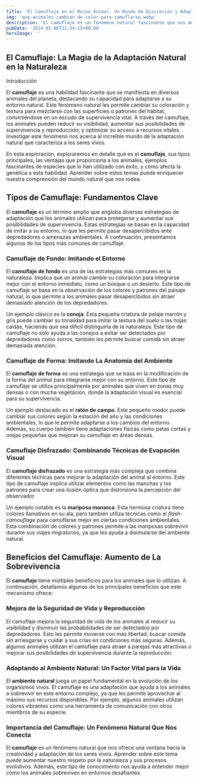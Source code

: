 ```yaml
---
title: 'El Camuflaje en el Reino Animal: Un Mundo de Discreción y Adaptación - Camuflaje Militar'
img: 'que-animales-cambian-de-color-para-camuflarse.webp'
description: 'El camuflaje es un fenómeno natural fascinante que nos muestra la increíble capacidad de adaptación de los animales a su entorno. Esta habilidad, presente en'
pubDate: '2024-01-06T21:34:15+00:00'
heroImage: ''
---
```

    
  ## El Camuflaje: La Magia de la Adaptación Natural en la Naturaleza

Introducción

El **camuflaje** es una habilidad fascinante que se manifiesta en diversos animales del planeta, destacando su capacidad para adaptarse a su entorno natural. Este fenómeno natural les permite cambiar su coloración y textura para mezclarse con las superficies o patrones del hábitat, convirtiéndose en un escudo de supervivencia vital. A través del camuflaje, los animales pueden reducir su visibilidad, aumentar sus posibilidades de supervivencia y reproducción, y optimizar su acceso a recursos vitales. Investigar este fenómeno nos acerca al increíble mundo de la adaptación natural que caracteriza a los seres vivos.

En esta exploración, exploraremos en detalle qué es el **camuflaje**, sus tipos principales, las ventajas que proporciona a los animales, ejemplos fascinantes de especies que lo han utilizado con éxito, y cómo afecta la genética a esta habilidad. Aprender sobre estos temas puede enriquecer nuestra comprensión del mundo natural que nos rodea.

## Tipos de Camuflaje: Fundamentos Clave

El **camuflaje** es un término amplio que engloba diversas estrategias de adaptación que los animales utilizan para protegerse y aumentar sus posibilidades de supervivencia. Estas estrategias se basan en la capacidad de imitar a su entorno, lo que les permite pasar desapercibidos ante depredadores o amenazas ambientales. A continuación, presentamos algunos de los tipos más comunes de camuflaje:

### Camuflaje de Fondo: Imitando el Entorno

El **camuflaje de fondo** es una de las estrategias más comunes en la naturaleza. Implica que un animal cambie su coloración para integrarse mejor con el entorno inmediato, como un bosque o un desierto. Este tipo de camuflaje se basa en la observación de los colores y patrones del paisaje natural, lo que permite a los animales pasar desapercibidos sin atraer demasiado atención de los depredadores.

Un ejemplo clásico es la **coneja**. Esta pequeña criatura de pelaje marrón y gris puede cambiar su tonalidad para imitar la textura del suelo o las hojas caídas, haciendo que sea difícil distinguirla de la naturaleza. Este tipo de camuflaje no solo ayuda a las conejos a evitar ser detectados por depredadores como zorros, también les permite buscar comida sin atraer demasiada atención.

### Camuflaje de Forma: Imitando La Anatomía del Ambiente

El **camuflaje de forma** es una estrategia que se basa en la modificación de la forma del animal para integrarse mejor con su entorno. Este tipo de camuflaje se utiliza principalmente por animales que viven en zonas muy densas o con mucha vegetación, donde la adaptación visual es esencial para su supervivencia.

Un ejemplo destacado es el **ratón de campo**. Este pequeño roedor puede cambiar sus colores según la estación del año y las condiciones ambientales, lo que le permite adaptarse a los cambios del entorno. Además, su cuerpo también tiene adaptaciones físicas como patas cortas y orejas pequeñas que mejoran su camuflaje en áreas densas.

### Camuflaje Disfrazado: Combinando Técnicas de Evapación Visual

El **camuflaje disfrazado** es una estrategia más compleja que combina diferentes técnicas para mejorar la adaptación del animal al entorno. Este tipo de camuflaje implica utilizar elementos como las manchas y los patrones para crear una ilusión óptica que distorsiona la percepción del observador.

Un ejemplo notable es la **mariposa monarca**. Esta hermosa criatura tiene colores llamativos en su ala, pero también utiliza técnicas como el *flash-camouflage* para camuflarse mejor en ciertas condiciones ambientales. Esta combinación de colores y patrones permite a las mariposas sobrevivir durante sus viajes migratorios, ya que les ayuda a disimularse del ambiente natural.

## Beneficios del Camuflaje: Aumento de La Sobrevivencia

El **camuflaje** tiene múltiples beneficios para los animales que lo utilizan. A continuación, detallamos algunos de los principales beneficios que este mecanismo ofrece:

### Mejora de la Seguridad de Vida y Reproducción

El camuflaje mejora la seguridad de vida de los animales al reducir su visibilidad y disminuir las probabilidades de ser detectados por depredadores. Esto les permite moverse con más libertad, buscar comida sin arriesgarse y cuidar a sus crías en condiciones más seguras. Además, algunos animales utilizan el camuflaje para atraer a parejas más atractivas o mejorar sus posibilidades de supervivencia durante la reproducción.

### Adaptando al Ambiente Natural: Un Factor Vital para la Vida

El **ambiente natural** juega un papel fundamental en la evolución de los organismos vivos. El camuflaje es una adaptación que ayuda a los animales a sobrevivir en este entorno complejo, ya que les permite aprovechar al máximo sus recursos disponibles. Por ejemplo, algunos animales utilizan colores vibrantes como una herramienta de comunicación con otros miembros de su especie.

### Importancia del Camuflaje: Un Fenómeno Natural Que Nos Conecta

El **camuflaje** es un fenómeno natural que nos ofrece una ventana hacia la creatividad y adaptación de los seres vivos. Aprender sobre este tema puede aumentar nuestro respeto por la naturaleza y sus procesos evolutivos. Además, este tipo de conocimiento nos ayuda a entender mejor cómo los animales sobreviven en entornos desafiantes.
  